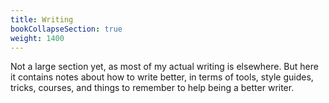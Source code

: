 ```yaml
---
title: Writing
bookCollapseSection: true
weight: 1400
---
```


Not a large section yet, as most of my actual writing is elsewhere. But here it 
contains notes about how to write better, in terms of tools, style guides, 
tricks, courses, and things to remember to help being a better writer.
